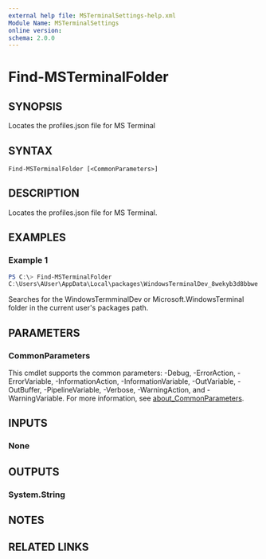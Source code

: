 ```yaml
---
external help file: MSTerminalSettings-help.xml
Module Name: MSTerminalSettings
online version:
schema: 2.0.0
---
```


# Find-MSTerminalFolder

## SYNOPSIS
Locates the profiles.json file for MS Terminal

## SYNTAX

```
Find-MSTerminalFolder [<CommonParameters>]
```

## DESCRIPTION
Locates the profiles.json file for MS Terminal.

## EXAMPLES

### Example 1
```powershell
PS C:\> Find-MSTerminalFolder
C:\Users\AUser\AppData\Local\packages\WindowsTerminalDev_8wekyb3d8bbwe
```

Searches for the WindowsTermminalDev or Microsoft.WindowsTerminal folder in the current user's packages path.

## PARAMETERS

### CommonParameters
This cmdlet supports the common parameters: -Debug, -ErrorAction, -ErrorVariable, -InformationAction, -InformationVariable, -OutVariable, -OutBuffer, -PipelineVariable, -Verbose, -WarningAction, and -WarningVariable. For more information, see [about_CommonParameters](http://go.microsoft.com/fwlink/?LinkID=113216).

## INPUTS

### None

## OUTPUTS

### System.String

## NOTES

## RELATED LINKS
